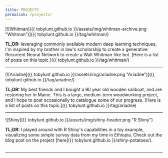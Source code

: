 ```yaml
---
title: PROJECTS
permalink: /projects/
---
```



[![Whitman]({{ tobylunt.github.io }}/assets/img/whitman-archive.png "Whitman")]({{ tobylunt.github.io }}/tag/whitman/)

**TL;DR:** leveraging commonly available modern deep learning techniques, I'm inspired by my brother in law's scholarship to create a generative Recurrent Neural Network to create a Walt Whitman-like bot. [Here is a list of posts on this topic.]({{ tobylunt.github.io }}/tag/whitman/)
<br/>

<hr>
[![Ariadne]({{ tobylunt.github.io }}/assets/img/ariadne.png "Ariadne")]({{ tobylunt.github.io }}/tag/ariadne/).

**TL;DR:** My best friends and I bought a 90 year old wooden sailboat, and are restoring her in Maine. This is a large, medium-term woodworking project, and I hope to post occasionally to catalogue some of our progress. [Here is a list of posts on this topic.]({{ tobylunt.github.io }}/tag/ariadne)


<hr>
![Shiny]({{ tobylunt.github.io }}/assets/img/shiny-header.png "R Shiny")

**TL;DR:** I played around with R Shiny's capabilities in a toy example, visualizing some simple survey data from my time in Ethiopia. Check out the blog post on the project [here]({{ tobylunt.github.io }}/shiny-potatoes/).   
<br/>

<hr>
